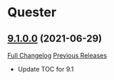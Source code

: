 # Quester

## [9.1.0.0](https://github.com/Nevcairiel/Quester/tree/9.1.0.0) (2021-06-29)
[Full Changelog](https://github.com/Nevcairiel/Quester/compare/9.0.5.0...9.1.0.0) [Previous Releases](https://github.com/Nevcairiel/Quester/releases)

- Update TOC for 9.1  
